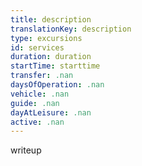 ```yaml
---
title: description
translationKey: description
type: excursions
id: services
duration: duration
startTime: starttime
transfer: .nan
daysOfOperation: .nan
vehicle: .nan
guide: .nan
dayAtLeisure: .nan
active: .nan
---
```

writeup
